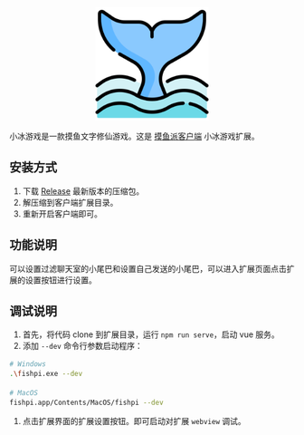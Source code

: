 <p align="center">
  <img width="200" src="./public/icon.png">
</p>

小冰游戏是一款摸鱼文字修仙游戏。这是 [摸鱼派客户端](https://github.com/imlinhanchao/fishpi-desktop) 小冰游戏扩展。

## 安装方式

1. 下载 [Release](https://github.com/imlinhanchao/fishpi-ext-tail/releases) 最新版本的压缩包。
2. 解压缩到客户端扩展目录。
3. 重新开启客户端即可。

## 功能说明
可以设置过滤聊天室的小尾巴和设置自己发送的小尾巴，可以进入扩展页面点击扩展的设置按钮进行设置。

## 调试说明
1. 首先，将代码 clone 到扩展目录，运行 `npm run serve`，启动 vue 服务。
2. 添加 `--dev` 命令行参数启动程序：
```bash
# Windows
.\fishpi.exe --dev

# MacOS
fishpi.app/Contents/MacOS/fishpi --dev
```
1. 点击扩展界面的扩展设置按钮。即可启动对扩展 `webview` 调试。